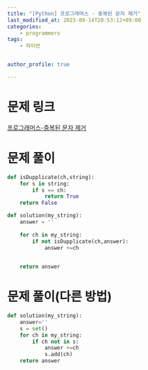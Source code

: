 ```yaml
---
title: "[Python] 프로그래머스 - 중복된 문자 제거"
last_modified_at: 2023-09-14T20:53:12+09:00
categories:
    - programmers
tags:
    - 파이썬


author_profile: true

---
```

# 문제 링크
[프로그래머스-중복된 문자 제거](https://school.programmers.co.kr/learn/courses/30/lessons/120888 "문제링크")

# 문제 풀이

```py
def isDupplicate(ch,string):
    for s in string:
        if s == ch:
            return True
    return False

def solution(my_string):
    answer = ''
    
    for ch in my_string:
        if not isDupplicate(ch,answer):
            answer +=ch

    
    return answer

```

# 문제 풀이(다른 방법)

```py
def solution(my_string):
    answer=''
    s = set()
    for ch in my_string:
        if ch not in s:
            answer +=ch
            s.add(ch)
    return answer
```